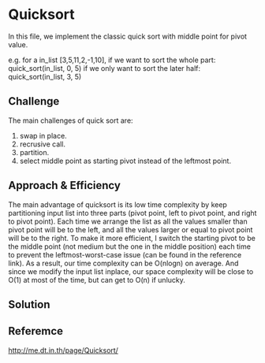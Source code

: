 # Quicksort
<!-- Short summary or background information -->
In this file, we implement the classic quick sort with middle point for pivot value.

e.g. for a in_list [3,5,11,2,-1,10],
if we want to sort the whole part: quick_sort(in_list, 0, 5)
if we only want to sort the later half: quick_sort(in_list, 3, 5)

## Challenge
<!-- Description of the challenge -->
The main challenges of quick sort are:
1. swap in place.
2. recrusive call.
3. partition.
4. select middle point as starting pivot instead of the leftmost point.


## Approach & Efficiency
<!-- What approach did you take? Why? What is the Big O space/time for this approach? -->
The main advantage of quicksort is its low time complexity by keep partitioning input list into three parts (pivot point, left to pivot point, and right to pivot point). Each time we arrange the list as all the values smaller than pivot point will be to the left, and all the values larger or equal to pivot point will be to the right. To make it more efficient, I switch the starting pivot to be the middle point (not medium but the one in the middle position) each time to prevent the leftmost-worst-case issue (can be found in the reference link).
As a result, our time complexity can be O(nlogn) on average.
And since we modify the input list inplace, our space complexity will be close to O(1) at most of the time, but can get to O(n) if unlucky.

## Solution
<!-- Embedded whiteboard image -->


## Referemce
http://me.dt.in.th/page/Quicksort/
